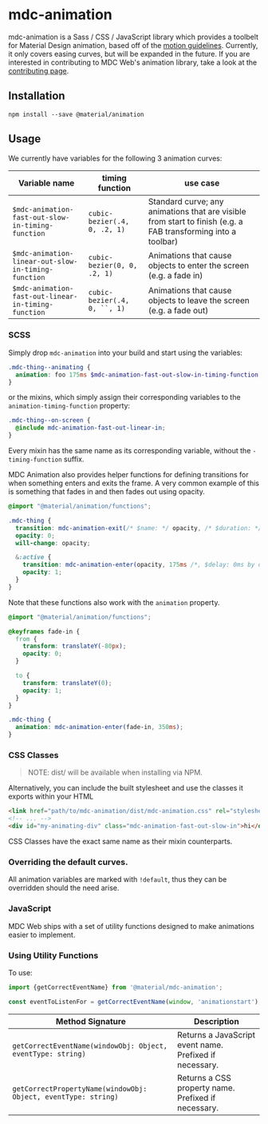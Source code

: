 # mdc-animation

mdc-animation is a Sass / CSS / JavaScript library which provides a toolbelt for Material Design animation, based off of the [motion guidelines](https://material.google.com/motion/duration-easing.html#duration-easing-common-durations). Currently, it only covers easing curves, but will be expanded in the future. If you are interested in contributing to MDC Web's animation library, take a look at the [contributing page](https://github.com/material-components/material-components/blob/develop/CONTRIBUTING.md).

## Installation

```
npm install --save @material/animation
```

## Usage

We currently have variables for the following 3 animation curves:

| Variable name | timing function | use case |
| --- | --- | --- |
| `$mdc-animation-fast-out-slow-in-timing-function` | `cubic-bezier(.4, 0, .2, 1)` | Standard curve; any animations that are visible from start to finish (e.g. a FAB transforming into a toolbar) |
| `$mdc-animation-linear-out-slow-in-timing-function` | `cubic-bezier(0, 0, .2, 1)` | Animations that cause objects to enter the screen (e.g. a fade in) |
| `$mdc-animation-fast-out-linear-in-timing-function` | `cubic-bezier(.4, 0, ``, 1)` | Animations that cause objects to leave the screen (e.g. a fade out) |

### SCSS

Simply drop `mdc-animation` into your build and start using the variables:

```scss
.mdc-thing--animating {
  animation: foo 175ms $mdc-animation-fast-out-slow-in-timing-function;
}
```

or the mixins, which simply assign their corresponding variables to the `animation-timing-function`
property:

```scss
.mdc-thing--on-screen {
  @include mdc-animation-fast-out-linear-in;
}
```

Every mixin has the same name as its corresponding variable, without the `-timing-function` suffix.

MDC Animation also provides helper functions for defining transitions for when something enters and exits the frame. A
very common example of this is something that fades in and then fades out using opacity.

```scss
@import "@material/animation/functions";

.mdc-thing {
  transition: mdc-animation-exit(/* $name: */ opacity, /* $duration: */ 175ms, /* $delay: */ 150ms);
  opacity: 0;
  will-change: opacity;

  &:active {
    transition: mdc-animation-enter(opacity, 175ms /*, $delay: 0ms by default */);
    opacity: 1;
  }
}
```

Note that these functions also work with the `animation` property.

```scss
@import "@material/animation/functions";

@keyframes fade-in {
  from {
    transform: translateY(-80px);
    opacity: 0;
  }

  to {
    transform: translateY(0);
    opacity: 1;
  }
}

.mdc-thing {
  animation: mdc-animation-enter(fade-in, 350ms);
}
```

### CSS Classes

> NOTE: dist/ will be available when installing via NPM.

Alternatively, you can include the built stylesheet and use the classes it exports within your HTML

```html
<link href="path/to/mdc-animation/dist/mdc-animation.css" rel="stylesheet">
<!-- ... -->
<div id="my-animating-div" class="mdc-animation-fast-out-slow-in">hi</div>
```

CSS Classes have the exact same name as their mixin counterparts.

### Overriding the default curves.

All animation variables are marked with `!default`, thus they can be overridden should the need
arise.

### JavaScript

MDC Web ships with a set of utility functions designed to make animations easier to implement.

### Using Utility Functions

To use:
```js
import {getCorrectEventName} from '@material/mdc-animation';

const eventToListenFor = getCorrectEventName(window, 'animationstart');
```

| Method Signature | Description |
| --- | --- |
| `getCorrectEventName(windowObj: Object, eventType: string)` | Returns a JavaScript event name. Prefixed if necessary. |
| `getCorrectPropertyName(windowObj: Object, eventType: string)` | Returns a CSS property name. Prefixed if necessary. |
